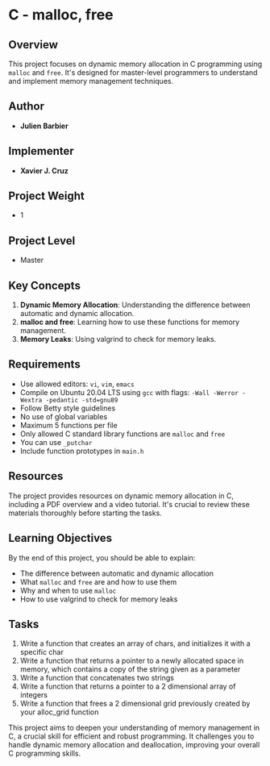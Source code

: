 # C - malloc, free

## Overview
This project focuses on dynamic memory allocation in C programming using `malloc` and `free`. It's designed for master-level programmers to understand and implement memory management techniques.

## Author
- **Julien Barbier**

## Implementer
- **Xavier J. Cruz**

## Project Weight
- 1

## Project Level
- Master

## Key Concepts
1. **Dynamic Memory Allocation**: Understanding the difference between automatic and dynamic allocation.
2. **malloc and free**: Learning how to use these functions for memory management.
3. **Memory Leaks**: Using valgrind to check for memory leaks.

## Requirements
- Use allowed editors: `vi`, `vim`, `emacs`
- Compile on Ubuntu 20.04 LTS using `gcc` with flags: `-Wall -Werror -Wextra -pedantic -std=gnu89`
- Follow Betty style guidelines
- No use of global variables
- Maximum 5 functions per file
- Only allowed C standard library functions are `malloc` and `free`
- You can use `_putchar`
- Include function prototypes in `main.h`

## Resources
The project provides resources on dynamic memory allocation in C, including a PDF overview and a video tutorial. It's crucial to review these materials thoroughly before starting the tasks.

## Learning Objectives
By the end of this project, you should be able to explain:
- The difference between automatic and dynamic allocation
- What `malloc` and `free` are and how to use them
- Why and when to use `malloc`
- How to use valgrind to check for memory leaks

## Tasks
1. Write a function that creates an array of chars, and initializes it with a specific char
2. Write a function that returns a pointer to a newly allocated space in memory, which contains a copy of the string given as a parameter
3. Write a function that concatenates two strings
4. Write a function that returns a pointer to a 2 dimensional array of integers
5. Write a function that frees a 2 dimensional grid previously created by your alloc_grid function

This project aims to deepen your understanding of memory management in C, a crucial skill for efficient and robust programming. It challenges you to handle dynamic memory allocation and deallocation, improving your overall C programming skills.
